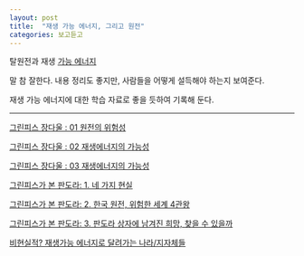 ```yaml
---
layout: post
title:  "재생 가능 에너지, 그리고 원전"
categories: 보고듣고
---
```


탈원전과 재생 [가능 에너지](https://ko.wikipedia.org/wiki/%EC%9E%AC%EC%83%9D_%EA%B0%80%EB%8A%A5_%EC%97%90%EB%84%88%EC%A7%80)

말 참 잘한다. 내용 정리도 좋지만, 사람들을 어떻게 설득해야 하는지 보여준다. 

재생 가능 에너지에 대한 학습 자료로 좋을 듯하여 기록해 둔다. 

***



[그린피스 장다울 : 01 원전의 위험성](https://youtu.be/8eZ5N1pPt7U?t=1h59m29s)

[그린피스 장다울 : 02 재생에너지의 가능성](https://youtu.be/IKWw8iZPCzo?t=22m32s)

[그린피스 장다울 : 03 재생에너지의 가능성](https://youtu.be/LxnhAeFkBkQ?t=2h6m13s)



[그린피스가 본 판도라: 1. 네 가지 현실](http://slownews.kr/60627)

[그린피스가 본 판도라: 2. 한국 원전, 위험한 세계 4관왕](http://slownews.kr/60700)

[그린피스가 본 판도라: 3. 판도라 상자에 남겨진 희망, 찾을 수 있을까](http://slownews.kr/61351)

[비현실적? 재생가능 에너지로 달려가는 나라/지자체들](http://slownews.kr/65747)